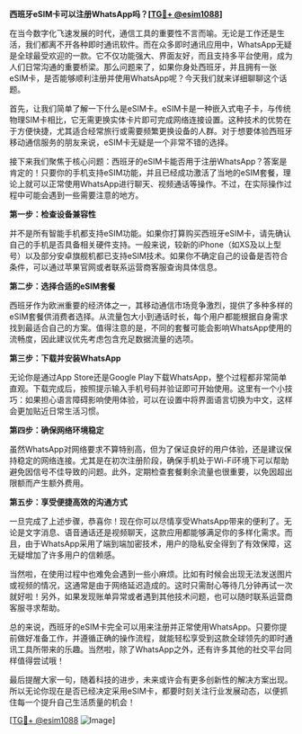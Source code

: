 **西班牙eSIM卡可以注册WhatsApp吗？[[TG💪+ @esim1088](https://t.me/s/esim1088)]**

在当今数字化飞速发展的时代，通信工具的重要性不言而喻。无论是工作还是生活，我们都离不开各种即时通讯软件。而在众多即时通讯应用中，WhatsApp无疑是全球最受欢迎的一款。它不仅功能强大、界面友好，而且支持多平台使用，成为人们日常沟通的重要桥梁。那么问题来了，如果你身处西班牙，并且拥有一张eSIM卡，是否能够顺利注册并使用WhatsApp呢？今天我们就来详细聊聊这个话题。

首先，让我们简单了解一下什么是eSIM卡。eSIM卡是一种嵌入式电子卡，与传统物理SIM卡相比，它无需更换实体卡片即可完成网络连接设置。这种技术的优势在于方便快捷，尤其适合经常旅行或需要频繁更换设备的人群。对于想要体验西班牙移动通信服务的朋友来说，eSIM卡无疑是一个非常不错的选择。

接下来我们聚焦于核心问题：西班牙的eSIM卡能否用于注册WhatsApp？答案是肯定的！只要你的手机支持eSIM功能，并且已经成功激活了当地的eSIM套餐，理论上就可以正常使用WhatsApp进行聊天、视频通话等操作。不过，在实际操作过程中可能会遇到一些需要注意的地方。

**第一步：检查设备兼容性**

并不是所有智能手机都支持eSIM功能。如果你打算购买西班牙eSIM卡，请先确认自己的手机是否具备相关硬件支持。一般来说，较新的iPhone（如XS及以上型号）以及部分安卓旗舰机都已支持eSIM技术。如果你不确定自己的设备是否符合条件，可以通过苹果官网或者联系运营商客服查询具体信息。

**第二步：选择合适的eSIM套餐**

西班牙作为欧洲重要的经济体之一，其移动通信市场竞争激烈，提供了多种多样的eSIM套餐供消费者选择。从流量包大小到通话时长，每个用户都能根据自身需求找到最适合自己的方案。值得注意的是，不同的套餐可能会影响WhatsApp使用的流畅度，因此建议优先考虑包含充足数据流量的选项。

**第三步：下载并安装WhatsApp**

无论你是通过App Store还是Google Play下载WhatsApp，整个过程都非常简单直观。下载完成后，按照提示输入手机号码并验证即可开始使用。这里有一个小技巧：如果担心语言障碍影响使用体验，可以在设置中将界面语言切换为中文，这样会更加贴近日常生活习惯。

**第四步：确保网络环境稳定**

虽然WhatsApp对网络要求不算特别高，但为了保证良好的用户体验，还是建议保持稳定的网络连接。尤其是在初次注册阶段，确保手机处于Wi-Fi环境下可以帮助避免因信号不佳导致的问题。此外，定期检查套餐剩余流量也很重要，以免因超出限额而产生额外费用。

**第五步：享受便捷高效的沟通方式**

一旦完成了上述步骤，恭喜你！现在你可以尽情享受WhatsApp带来的便利了。无论是文字消息、语音通话还是视频聊天，这款应用都能够满足你的多样化需求。而且，由于WhatsApp采用了端到端加密技术，用户的隐私安全得到了有效保障，这无疑增加了许多用户的信赖感。

当然啦，在使用过程中也难免会遇到一些小麻烦。比如有时候会出现无法发送图片或视频的情况，这通常是由于网络延迟造成的。这时只需耐心等待几分钟再试一次就好啦！另外，如果发现账单异常或者遇到其他技术问题，也可以随时联系运营商客服寻求帮助。

总的来说，西班牙的eSIM卡完全可以用来注册并正常使用WhatsApp。只要你提前做好准备工作，并遵循正确的操作流程，就能轻松享受到这款全球领先的即时通讯工具所带来的乐趣。当然啦，除了WhatsApp之外，还有许多其他的社交平台同样值得尝试哦！

最后提醒大家一句，随着科技的进步，未来或许会有更多创新性的解决方案出现。所以无论你现在是否已经决定采用eSIM卡，都要时刻关注行业发展动态，以便抓住每一个提升自己生活质量的机会！

[[TG💪+ @esim1088](https://t.me/s/esim1088) ![Image](https://i.postimg.cc/4NQfJmqS/Snipaste-2025-05-13-00-14-12.png)]